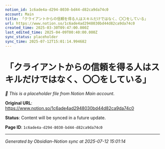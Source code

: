 ```yaml
---
notion_id: 1c6ade4a-d294-8030-bd44-d82ca9da74c0
account: Main
title: 「クライアントからの信頼を得る人はスキルだけではなく、〇〇をしている」
url: https://www.notion.so/1c6ade4ad2948030bd44d82ca9da74c0
created_time: 2025-03-30T09:47:00.000Z
last_edited_time: 2025-04-09T00:40:00.000Z
sync_status: placeholder
sync_time: 2025-07-12T15:01:14.994682
---
```


# 「クライアントからの信頼を得る人はスキルだけではなく、〇〇をしている」

*🔄 This is a placeholder file from Notion Main account.*

**Original URL**: https://www.notion.so/1c6ade4ad2948030bd44d82ca9da74c0

**Status**: Content will be synced in a future update.

**Page ID**: `1c6ade4a-d294-8030-bd44-d82ca9da74c0`

---

*Generated by Obsidian-Notion sync at 2025-07-12 15:01:14*
